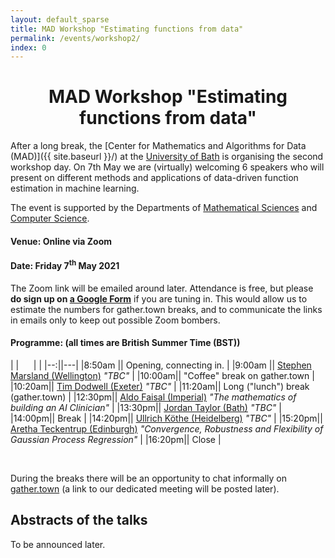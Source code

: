 ```yaml
---
layout: default_sparse
title: MAD Workshop "Estimating functions from data"
permalink: /events/workshop2/
index: 0
---
```


<h1 style="text-align: center;" class="pb-2">MAD Workshop "Estimating functions from data"</h1>

After a long break, the [Center for Mathematics and Algorithms for Data (MAD)]({{ site.baseurl }}/) at the [University of Bath](http://www.bath.ac.uk) is organising the second workshop day. On 7th May we are (virtually) welcoming 6 speakers who will present on different methods and applications of data-driven function estimation in machine learning.


The event is supported by the Departments of [Mathematical Sciences](https://www.bath.ac.uk/departments/department-of-mathematical-sciences/) and [Computer Science](https://www.bath.ac.uk/departments/department-of-computer-science/).
<!-- and by the [Institute for Mathematical Innovation](https://www.bath.ac.uk/research-institutes/institute-for-mathematical-innovation/) -->

<h4 class="pt-2">Venue: Online via Zoom</h4>
<h4>Date: Friday 7<sup>th</sup> May 2021</h4>

The Zoom link will be emailed around later.
Attendance is free, but please **do sign up on [a Google Form](https://docs.google.com/forms/d/e/1FAIpQLScPCGpVcfcpfB4lAEIstcwqbtIT4QOYqBm0Ggn7of4GMsOXag/viewform?usp=sf_link)** if you are tuning in.
This would allow us to estimate the numbers for gather.town breaks, and to communicate the links in emails only to keep out possible Zoom bombers.

<h4 class="pt-3">Programme: (all times are British Summer Time (BST))</h4>

|  |&nbsp;&nbsp;&nbsp;&nbsp;&nbsp;&nbsp;| |
|--:||---|
|8:50am || Opening, connecting in. |
|9:00am || [Stephen Marsland (Wellington)](https://homepages.ecs.vuw.ac.nz/~marslast/index.html) *"TBC"* |
|10:00am|| "Coffee" break on gather.town |
|10:20am|| [Tim Dodwell (Exeter)](https://emps.exeter.ac.uk/engineering/staff/td336) *"TBC"* |
|11:20am|| Long ("lunch") break (gather.town) |
|12:30pm|| [Aldo Faisal (Imperial)](https://www.imperial.ac.uk/people/a.faisal) *"The mathematics of building an AI Clinician"* |
|13:30pm|| [Jordan Taylor (Bath)](https://researchportal.bath.ac.uk/en/persons/jordan-taylor) *"TBC"* |
|14:00pm|| Break |
|14:20pm|| [Ullrich Köthe (Heidelberg)](https://hci.iwr.uni-heidelberg.de/vislearn/people/ullrich-koethe/) *"TBC"* |
|15:20pm|| [Aretha Teckentrup (Edinburgh)](https://www.maths.ed.ac.uk/~ateckent/) *"Convergence, Robustness and Flexibility of Gaussian Process Regression"* |
|16:20pm|| Close |

<br>

During the breaks there will be an opportunity to chat informally on [gather.town](https://gather.town/) (a link to our dedicated meeting will be posted later).

## Abstracts of the talks

To be announced later.

<!--

<h3 class="pt-2 pb-1">Dr Aretha Teckentrup</h3>

#### Convergence, Robustness and Flexibility of Gaussian Process Regression

We are interested in the task of estimating an unknown function from a set of point evaluations. In this context, Gaussian process regression is often used as a Bayesian inference procedure. However, hyper-parameters appearing in the mean and covariance structure of the Gaussian process prior, such as smoothness of the function and typical length scales, are often unknown and learnt from the data, along with the posterior mean and covariance.

In the first half of the talk, we will study the robustness of Gaussian process regression with respect to mis-specification of the hyper-parameters. We work in the framework of empirical Bayes', where a point estimate of the hyper-parameters is computed, using the data, and then used within the standard Gaussian process prior to posterior update. Using results from scattered data approximation, we provide a convergence analysis of the method applied to a fixed, unknown function of interest. 

In the second half of the talk, we discuss deep Gaussian processes as a class of flexible non-stationary prior distributions.

[1] A.L. Teckentrup. Convergence of Gaussian process regression with estimated hyper-parameters and applications in Bayesian inverse problems. *SIAM/ASA Journal on Uncertainty Quantification*, 8(4), p. 1310-1337, 2020.

[2] M.M. Dunlop, M.A. Girolami, A.M. Stuart, A.L. Teckentrup. How deep are deep Gaussian processes? *Journal of Machine Learning Research*, 19(54), 1-46, 2018.









<h3 class="pt-2 pb-1">Name</h3>

#### Talk: Title

Abstract

#### Biography

-->

